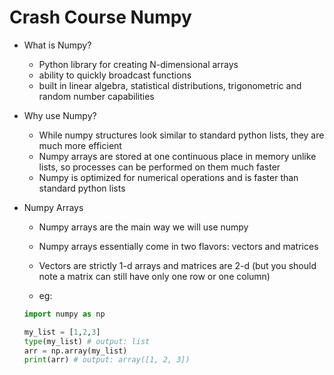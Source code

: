 # Crash Course Numpy

- What is Numpy?

    - Python library for creating N-dimensional arrays
    - ability to quickly broadcast functions
    - built in linear algebra, statistical distributions, trigonometric and random number capabilities

- Why use Numpy?

    - While numpy structures look similar to standard python lists, they are much more efficient
    - Numpy arrays are stored at one continuous place in memory unlike lists, so processes can be performed on them much faster
    - Numpy is optimized for numerical operations and is faster than standard python lists

- Numpy Arrays

    - Numpy arrays are the main way we will use numpy
    - Numpy arrays essentially come in two flavors: vectors and matrices
    - Vectors are strictly 1-d arrays and matrices are 2-d (but you should note a matrix can still have only one row or one column)

    - eg:
    ```python
    import numpy as np

    my_list = [1,2,3]
    type(my_list) # output: list
    arr = np.array(my_list)
    print(arr) # output: array([1, 2, 3]) 
    ```